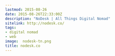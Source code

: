 ```yaml
---
lastmod: 2015-08-26
date: 2015-08-26T22:33:00Z
description: "NoDesk | All Things Digital Nomad"
sitelink: http://nodesk.co/
tags:
- digital nomad
- web
image:  nodesk-tn.png
title: nodesk.co
---
```

